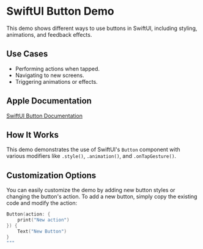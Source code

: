 # SwiftUI Button Demo

This demo shows different ways to use buttons in SwiftUI, including styling, animations, and feedback effects.

## Use Cases
- Performing actions when tapped.
- Navigating to new screens.
- Triggering animations or effects.

## Apple Documentation
[SwiftUI Button Documentation](https://developer.apple.com/documentation/swiftui/button)

## How It Works
This demo demonstrates the use of SwiftUI's `Button` component with various modifiers like `.style()`, `.animation()`, and `.onTapGesture()`.

## Customization Options
You can easily customize the demo by adding new button styles or changing the button's action. To add a new button, simply copy the existing code and modify the action:

```swift
Button(action: {
    print("New action")
}) {
    Text("New Button")
}
"""
